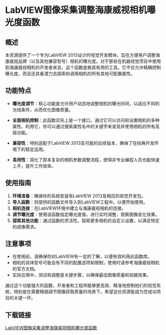 # LabVIEW图像采集调整海康威视相机曝光度函数

## 概述

本资源提供了一个专为LabVIEW 2013设计的视觉开发模块，旨在方便用户调整海康威视品牌（以及其他兼容型号）相机的曝光度。对于那些在机器视觉项目中使用到海康威视相机的开发者来说，这个函数是极其有用的工具。它不仅允许精确控制曝光度，而且还具备潜力去探索和调用相机的所有其他可配置属性。

## 功能特点

- **曝光度调节**：核心功能是允许用户动态地调整相机的曝光时间，以适应不同的光线条件，从而优化图像质量。
  
- **全面相机控制**：此函数实际上是一个接口，通过它可以访问和设置相机的多种属性。利用它，你可以通过搜索属性名中的关键字来发现并使用相机的所有高级功能。
  
- **兼容性**：特别适配于LabVIEW 2013及可能的后续版本，确保了在经典开发环境下的稳定运用。
  
- **易用性**：简化了原本复杂的相机参数调整流程，使得非专业编程人员也能快速上手，提升工作效率。

## 使用指南

1. **环境准备**：确保你的系统安装有LabVIEW 2013及相应的视觉开发包。
2. **导入函数**：将提供的函数文件导入到LabVIEW工程中，以便开始使用。
3. **相机连接**：在LabVIEW环境中建立与海康威视相机的连接。
4. **调节曝光度**：使用该函数指定曝光度值，进行实时调整，观察图像变化效果。
5. **探索其他功能**：通过函数的灵活性，探索更多相机的自定义设置，以满足特定的成像需求。

## 注意事项

- 在使用前，请确保你对LabVIEW有一定的了解，以便有效利用此函数库。
- 相机的具体型号可能会有不同的配置选项和限制，使用时请参考海康威视相机的官方文档。
- 实际应用中，测试和调整是关键步骤，以确保最佳图像质量和拍摄效果。

通过这个功能强大的函数，开发者和工程师能够更高效、精准地控制他们的视觉系统，特别是在需要精细调节图像获取质量的场景下。希望这份资源能成为您成功项目的关键一环。

## 下载链接

[LabVIEW图像采集调整海康威视相机曝光度函数](https://pan.quark.cn/s/bdcc041dfd25)